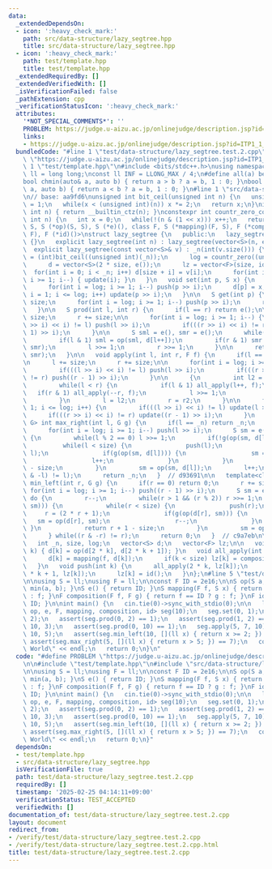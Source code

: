 ```yaml
---
data:
  _extendedDependsOn:
  - icon: ':heavy_check_mark:'
    path: src/data-structure/lazy_segtree.hpp
    title: src/data-structure/lazy_segtree.hpp
  - icon: ':heavy_check_mark:'
    path: test/template.hpp
    title: test/template.hpp
  _extendedRequiredBy: []
  _extendedVerifiedWith: []
  _isVerificationFailed: false
  _pathExtension: cpp
  _verificationStatusIcon: ':heavy_check_mark:'
  attributes:
    '*NOT_SPECIAL_COMMENTS*': ''
    PROBLEM: https://judge.u-aizu.ac.jp/onlinejudge/description.jsp?id=ITP1_1_A
    links:
    - https://judge.u-aizu.ac.jp/onlinejudge/description.jsp?id=ITP1_1_A
  bundledCode: "#line 1 \"test/data-structure/lazy_segtree.test.2.cpp\"\n#define PROBLEM\
    \ \"https://judge.u-aizu.ac.jp/onlinejudge/description.jsp?id=ITP1_1_A\"\n\n#line\
    \ 1 \"test/template.hpp\"\n#include <bits/stdc++.h>\nusing namespace std;\nusing\
    \ ll = long long;\nconst ll INF = LLONG_MAX / 4;\n#define all(a) begin(a), end(a)\n\
    bool chmin(auto& a, auto b) { return a > b ? a = b, 1 : 0; }\nbool chmax(auto&\
    \ a, auto b) { return a < b ? a = b, 1 : 0; }\n#line 1 \"src/data-structure/lazy_segtree.hpp\"\
    \n// base: aa9fd6\nunsigned int bit_ceil(unsigned int n) {\n   unsigned int x\
    \ = 1;\n   while(x < (unsigned int)(n)) x *= 2;\n   return x;\n}\nint countr_zero(unsigned\
    \ int n) { return __builtin_ctz(n); }\nconstexpr int countr_zero_constexpr(unsigned\
    \ int n) {\n   int x = 0;\n   while(!(n & (1 << x))) x++;\n   return x;\n}\ntemplate<class\
    \ S, S (*op)(S, S), S (*e)(), class F, S (*mapping)(F, S), F (*composition)(F,\
    \ F), F (*id)()>\nstruct lazy_segtree {\n   public:\n   lazy_segtree() : lazy_segtree(0)\
    \ {}\n   explicit lazy_segtree(int n) : lazy_segtree(vector<S>(n, e())) {}\n \
    \  explicit lazy_segtree(const vector<S>& v) : _n(int(v.size())) {\n      size\
    \ = (int)bit_ceil((unsigned int)(_n));\n      log = countr_zero((unsigned int)size);\n\
    \      d = vector<S>(2 * size, e());\n      lz = vector<F>(size, id());\n    \
    \  for(int i = 0; i < _n; i++) d[size + i] = v[i];\n      for(int i = size - 1;\
    \ i >= 1; i--) { update(i); }\n   }\n   void set(int p, S x) {\n      p += size;\n\
    \      for(int i = log; i >= 1; i--) push(p >> i);\n      d[p] = x;\n      for(int\
    \ i = 1; i <= log; i++) update(p >> i);\n   }\n\n   S get(int p) {\n      p +=\
    \ size;\n      for(int i = log; i >= 1; i--) push(p >> i);\n      return d[p];\n\
    \   }\n\n   S prod(int l, int r) {\n      if(l == r) return e();\n\n      l +=\
    \ size;\n      r += size;\n\n      for(int i = log; i >= 1; i--) {\n         if(((l\
    \ >> i) << i) != l) push(l >> i);\n         if(((r >> i) << i) != r) push((r -\
    \ 1) >> i);\n      }\n\n      S sml = e(), smr = e();\n      while(l < r) {\n\
    \         if(l & 1) sml = op(sml, d[l++]);\n         if(r & 1) smr = op(d[--r],\
    \ smr);\n         l >>= 1;\n         r >>= 1;\n      }\n\n      return op(sml,\
    \ smr);\n   }\n\n   void apply(int l, int r, F f) {\n      if(l == r) return;\n\
    \n      l += size;\n      r += size;\n\n      for(int i = log; i >= 1; i--) {\n\
    \         if(((l >> i) << i) != l) push(l >> i);\n         if(((r >> i) << i)\
    \ != r) push((r - 1) >> i);\n      }\n\n      {\n         int l2 = l, r2 = r;\n\
    \         while(l < r) {\n            if(l & 1) all_apply(l++, f);\n         \
    \   if(r & 1) all_apply(--r, f);\n            l >>= 1;\n            r >>= 1;\n\
    \         }\n         l = l2;\n         r = r2;\n      }\n\n      for(int i =\
    \ 1; i <= log; i++) {\n         if(((l >> i) << i) != l) update(l >> i);\n   \
    \      if(((r >> i) << i) != r) update((r - 1) >> i);\n      }\n   }\n\n   template<class\
    \ G> int max_right(int l, G g) {\n      if(l == _n) return _n;\n      l += size;\n\
    \      for(int i = log; i >= 1; i--) push(l >> i);\n      S sm = e();\n      do\
    \ {\n         while(l % 2 == 0) l >>= 1;\n         if(!g(op(sm, d[l]))) {\n  \
    \          while(l < size) {\n               push(l);\n               l = (2 *\
    \ l);\n               if(g(op(sm, d[l]))) {\n                  sm = op(sm, d[l]);\n\
    \                  l++;\n               }\n            }\n            return l\
    \ - size;\n         }\n         sm = op(sm, d[l]);\n         l++;\n      } while((l\
    \ & -l) != l);\n      return _n;\n   }  // d93691\n\n   template<class G> int\
    \ min_left(int r, G g) {\n      if(r == 0) return 0;\n      r += size;\n     \
    \ for(int i = log; i >= 1; i--) push((r - 1) >> i);\n      S sm = e();\n     \
    \ do {\n         r--;\n         while(r > 1 && (r % 2)) r >>= 1;\n         if(!g(op(d[r],\
    \ sm))) {\n            while(r < size) {\n               push(r);\n          \
    \     r = (2 * r + 1);\n               if(g(op(d[r], sm))) {\n               \
    \   sm = op(d[r], sm);\n                  r--;\n               }\n           \
    \ }\n            return r + 1 - size;\n         }\n         sm = op(d[r], sm);\n\
    \      } while((r & -r) != r);\n      return 0;\n   }  // c9a7eb\n\n   private:\n\
    \   int _n, size, log;\n   vector<S> d;\n   vector<F> lz;\n\n   void update(int\
    \ k) { d[k] = op(d[2 * k], d[2 * k + 1]); }\n   void all_apply(int k, F f) {\n\
    \      d[k] = mapping(f, d[k]);\n      if(k < size) lz[k] = composition(f, lz[k]);\n\
    \   }\n   void push(int k) {\n      all_apply(2 * k, lz[k]);\n      all_apply(2\
    \ * k + 1, lz[k]);\n      lz[k] = id();\n   }\n};\n#line 5 \"test/data-structure/lazy_segtree.test.2.cpp\"\
    \n\nusing S = ll;\nusing F = ll;\n\nconst F ID = 2e16;\n\nS op(S a, S b) { return\
    \ min(a, b); }\nS e() { return ID; }\nS mapping(F f, S x) { return f == ID ? x\
    \ : f; }\nF composition(F f, F g) { return f == ID ? g : f; }\nF id() { return\
    \ ID; }\n\nint main() {\n   cin.tie(0)->sync_with_stdio(0);\n\n   lazy_segtree<S,\
    \ op, e, F, mapping, composition, id> seg(10);\n   seg.set(0, 1);\n   seg.set(1,\
    \ 2);\n   assert(seg.prod(0, 2) == 1);\n   assert(seg.prod(1, 2) == 2);\n   seg.apply(2,\
    \ 10, 3);\n   assert(seg.prod(0, 10) == 1);\n   seg.apply(5, 7, 10);\n   seg.apply(7,\
    \ 10, 5);\n   assert(seg.min_left(10, [](ll x) { return x >= 2; }) == 1);\n  \
    \ assert(seg.max_right(5, [](ll x) { return x > 5; }) == 7);\n   cout << \"Hello\
    \ World\" << endl;\n   return 0;\n}\n"
  code: "#define PROBLEM \"https://judge.u-aizu.ac.jp/onlinejudge/description.jsp?id=ITP1_1_A\"\
    \n\n#include \"test/template.hpp\"\n#include \"src/data-structure/lazy_segtree.hpp\"\
    \n\nusing S = ll;\nusing F = ll;\n\nconst F ID = 2e16;\n\nS op(S a, S b) { return\
    \ min(a, b); }\nS e() { return ID; }\nS mapping(F f, S x) { return f == ID ? x\
    \ : f; }\nF composition(F f, F g) { return f == ID ? g : f; }\nF id() { return\
    \ ID; }\n\nint main() {\n   cin.tie(0)->sync_with_stdio(0);\n\n   lazy_segtree<S,\
    \ op, e, F, mapping, composition, id> seg(10);\n   seg.set(0, 1);\n   seg.set(1,\
    \ 2);\n   assert(seg.prod(0, 2) == 1);\n   assert(seg.prod(1, 2) == 2);\n   seg.apply(2,\
    \ 10, 3);\n   assert(seg.prod(0, 10) == 1);\n   seg.apply(5, 7, 10);\n   seg.apply(7,\
    \ 10, 5);\n   assert(seg.min_left(10, [](ll x) { return x >= 2; }) == 1);\n  \
    \ assert(seg.max_right(5, [](ll x) { return x > 5; }) == 7);\n   cout << \"Hello\
    \ World\" << endl;\n   return 0;\n}"
  dependsOn:
  - test/template.hpp
  - src/data-structure/lazy_segtree.hpp
  isVerificationFile: true
  path: test/data-structure/lazy_segtree.test.2.cpp
  requiredBy: []
  timestamp: '2025-02-25 04:14:11+09:00'
  verificationStatus: TEST_ACCEPTED
  verifiedWith: []
documentation_of: test/data-structure/lazy_segtree.test.2.cpp
layout: document
redirect_from:
- /verify/test/data-structure/lazy_segtree.test.2.cpp
- /verify/test/data-structure/lazy_segtree.test.2.cpp.html
title: test/data-structure/lazy_segtree.test.2.cpp
---
```

